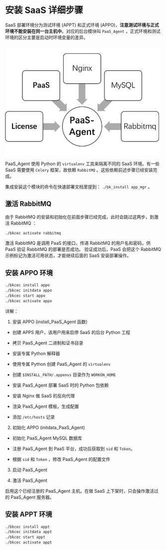 # 安装 SaaS 详细步骤

SaaS 部署环境分为测试环境 (APPT) 和正式环境 (APPO)，**注意测试环境与正式环境不能安装在同一台主机中**。对应的后台模块叫 `PaaS_Agent` ，正式环境和测试环境的区分主要是启动时环境变量的差异。


![Paas-Agent依赖简图](../../assets/paas_agent_depends.png)

PaaS_Agent 使用 Python 的 `virtualenv` 工具来隔离不同的 SaaS 环境。有一些 SaaS 需要使用 `Celery` 框架，故依赖 `RabbitMQ` 。这些依赖前述步骤已经安装完成。

集成安装这个模块的命令在快速部署文档里提到： `./bk_install app_mgr` 。

## 激活 RabbitMQ

由于 RabbitMQ 的安装和初始化在前面步骤已经完成，此时会跳过这两步，到激活 RabbitMQ ：

```bash
./bkcec activate rabbitmq
```

激活 RabbitMQ 是调用 PaaS 的接口，传递 RabbitMQ 的用户名和密码，供 PaaS 验证 RabbitMQ 的部署是否成功。
验证成功后，PaaS 会把这个 RabbitMQ 示例标记为激活可用状态，才能继续后面的 SaaS 安装部署操作。

## 安装 APPO 环境

```bash
./bkcec install appo
./bkcec initdata appo
./bkcec start appo
./bkcec activate appo
 ```

详解：

1. 安装 APPO  (install_PaaS_Agent 函数)

  - 创建 APPS 用户，该用户用来启停 SaaS 的后台 Python 工程

  - 拷贝 PaaS_Agent 二进制和证书目录

  - 安装专属 Python 解释器

  - 使用专属 Python 创建 PaaS_Agent 的 `virtualenv` 

  - 创建 `$INSTALL_PATH/.appenvs` 目录作为 `WORKON_HOME` 

  - 安装 PaaS_Agent 部署 SaaS 时的 Python 包依赖

  - 安装 Nginx 做 SaaS 的反向代理

  - 渲染 PaaS_Agent 模板，生成配置

  - 添加 `/etc/hosts` 记录

2. 初始化 APPO (initdata_PaaS_Agent)

  - 初始化 PaaS_Agent MySQL 数据库

  - 注册 PaaS_Agent 到 PaaS 平台，成功后获取到 `sid` 和 `Token`。

  - 根据 `sid` 和 `Token` ，修改 PaaS_Agent 的配置文件

3. 启动 PaaS_Agent

4. 激活 PaaS_Agent

启用这个已经注册的 PaaS_Agent 主机。在做 SaaS 上下架时，只会操作激活过的 PaaS_Agent 服务器。

## 安装 APPT 环境

```bash
./bkcec install appt
./bkcec initdata appt
./bkcec start appt
./bkcec activate appt
```
